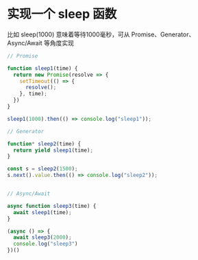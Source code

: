 # 实现一个 sleep 函数

比如 sleep(1000) 意味着等待1000毫秒，可从 Promise、Generator、Async/Await 等角度实现

```js
// Promise

function sleep1(time) {
  return new Promise(resolve => {
    setTimeout(() => {
      resolve();
    }, time);
  })
}

sleep1(1000).then(() => console.log("sleep1"));

// Generator

function* sleep2(time) {
  return yield sleep1(time);
}

const s = sleep2(1500);
s.next().value.then(() => console.log("sleep2"));


// Async/Await

async function sleep3(time) {
  await sleep1(time);
}

(async () => {
  await sleep3(2000);
  console.log("sleep3")
})()
```